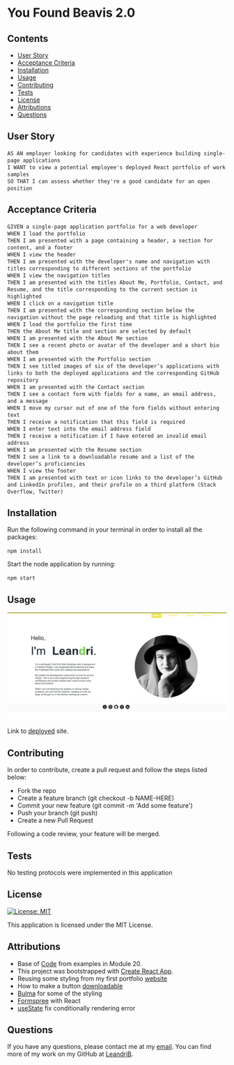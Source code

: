 # You Found Beavis 2.0

## Contents

  - [User Story](#user_story)
  - [Acceptance Criteria](#acceptance_criteria)
  - [Installation](#installation)
  - [Usage](#usage)
  - [Contributing](#contributing)
  - [Tests](#tests)
  - [License](#license)
  - [Attributions](#attributions)
  - [Questions](#questions)

## User Story

````
AS AN employer looking for candidates with experience building single-page applications
I WANT to view a potential employee's deployed React portfolio of work samples
SO THAT I can assess whether they're a good candidate for an open position
````

## Acceptance Criteria

````
GIVEN a single-page application portfolio for a web developer
WHEN I load the portfolio
THEN I am presented with a page containing a header, a section for content, and a footer
WHEN I view the header
THEN I am presented with the developer's name and navigation with titles corresponding to different sections of the portfolio
WHEN I view the navigation titles
THEN I am presented with the titles About Me, Portfolio, Contact, and Resume, and the title corresponding to the current section is highlighted
WHEN I click on a navigation title
THEN I am presented with the corresponding section below the navigation without the page reloading and that title is highlighted
WHEN I load the portfolio the first time
THEN the About Me title and section are selected by default
WHEN I am presented with the About Me section
THEN I see a recent photo or avatar of the developer and a short bio about them
WHEN I am presented with the Portfolio section
THEN I see titled images of six of the developer’s applications with links to both the deployed applications and the corresponding GitHub repository
WHEN I am presented with the Contact section
THEN I see a contact form with fields for a name, an email address, and a message
WHEN I move my cursor out of one of the form fields without entering text
THEN I receive a notification that this field is required
WHEN I enter text into the email address field
THEN I receive a notification if I have entered an invalid email address
WHEN I am presented with the Resume section
THEN I see a link to a downloadable resume and a list of the developer’s proficiencies
WHEN I view the footer
THEN I am presented with text or icon links to the developer’s GitHub and LinkedIn profiles, and their profile on a third platform (Stack Overflow, Twitter) 
````

## Installation

Run the following command in your terminal in order to install all the packages:

`npm install`

Start the node application by running: 

`npm start`

## Usage

![Preview](./public/assets/images/preview.png)

Link to [deployed](https://leandrib.github.io/you_found_beavis_2.0/) site.

## Contributing

In order to contribute, create a pull request and follow the steps listed below:

- Fork the repo
- Create a feature branch (git checkout -b NAME-HERE)
- Commit your new feature (git commit -m 'Add some feature')
- Push your branch (git push)
- Create a new Pull Request

Following a code review, your feature will be merged.

## Tests

No testing protocols were implemented in this application

## License

[![License: MIT](https://img.shields.io/badge/License-MIT-yellow.svg)](https://opensource.org/licenses/MIT)

This application is licensed under the MIT License.

## Attributions

* Base of [Code](https://github.com/LeandriB/photo_port) from examples in Module 20.
* This project was bootstrapped with [Create React App](https://github.com/facebook/create-react-app).
* Reusing some styling from my first portfolio [website](https://github.com/LeandriB/personal_blog_website)
* How to make a button [downloadable](https://www.w3schools.com/tags/att_a_download.asp)
* [Bulma](https://bulma.io/documentation/overview/start/) for some of the styling
* [Formspree](https://help.formspree.io/hc/en-us/articles/360055613373-The-Formspree-React-library#:~:text=The%20useForm%20React%20hook%20is,form%20in%20the%20Formspree%20dashboard.) with React
* [useState](https://bobbyhadz.com/blog/react-hook-usestate-called-conditionally) fix conditionally rendering error

## Questions

If you have any questions, please contact me at my [email](mailto:leandrikuyk@gmail.com?subject=%20Lets%20Collaborate). You can find more of my work on my GitHub at [LeandriB](https://github.com/LeandriB). 